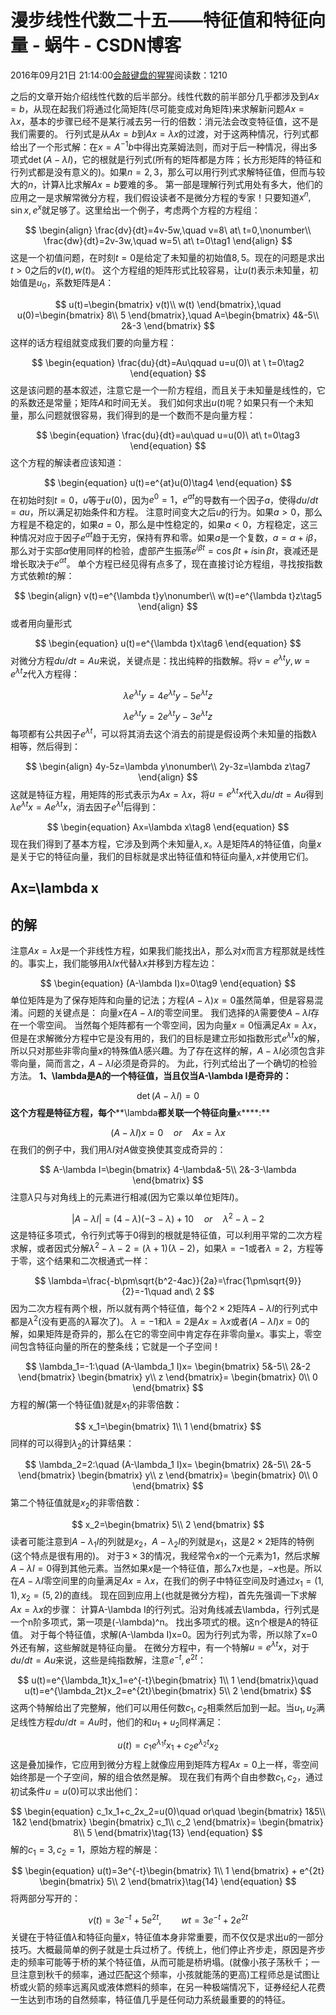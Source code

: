 
# 漫步线性代数二十五——特征值和特征向量 - 蜗牛 - CSDN博客


2016年09月21日 21:14:00[会敲键盘的猩猩](https://me.csdn.net/u010182633)阅读数：1210


之后的文章开始介绍线性代数的后半部分。线性代数的前半部分几乎都涉及到$Ax=b$，从现在起我们将通过化简矩阵(尽可能变成对角矩阵)来求解新问题$Ax=\lambda x$，基本的步骤已经不是某行减去另一行的倍数：消元法会改变特征值，这不是我们需要的。
行列式是从$Ax=b$到$Ax=\lambda x$的过渡，对于这两种情况，行列式都给出了一个形式解：在$x=A^{-1}b$中得出克莱姆法则，而对于后一种情况，得出多项式$\det (A-\lambda I)$，它的根就是行列式(所有的矩阵都是方阵；长方形矩阵的特征和行列式都是没有意义的)。如果$n=2,3$，那么可以用行列式求解特征值，但而与较大的$n$，计算$\lambda$比求解$Ax=b$要难的多。
第一部是理解行列式用处有多大，他们的应用之一是求解常微分方程，我们假设读者不是微分方程的专家！只要知道$x^n,\sin x,e^x$就足够了。这里给出一个例子，考虑两个方程的方程组：

$$
\begin{align}
\frac{dv}{dt}=4v-5w,\quad v=8\ at\ t=0,\nonumber\\
\frac{dw}{dt}=2v-3w,\quad w=5\ at\ t=0\tag1
\end{align}
$$
这是一个初值问题，在时刻$t=0$是给定了未知量的初始值$8,5$。现在的问题是求出$t>0$之后的$v(t),w(t)$。
这个方程组的矩阵形式比较容易，让$u(t)$表示未知量，初始值是$u_0$，系数矩阵是$A$：

$$
u(t)=\begin{bmatrix}
v(t)\\
w(t)
\end{bmatrix},\quad
u(0)=\begin{bmatrix}
8\\
5
\end{bmatrix},\quad
A=\begin{bmatrix}
4&-5\\
2&-3
\end{bmatrix}
$$
这样的话方程组就变成我们要的向量方程：

$$
\begin{equation}
\frac{du}{dt}=Au\qquad u=u(0)\ at \ t=0\tag2
\end{equation}
$$
这是该问题的基本叙述，注意它是一个一阶方程组，而且关于未知量是线性的，它的系数还是常量；矩阵$A$和时间无关。
我们如何求出$u(t)$呢？如果只有一个未知量，那么问题就很容易，我们得到的是一个数而不是向量方程：

$$
\begin{equation}
\frac{du}{dt}=au\quad u=u(0)\ at\ t=0\tag3
\end{equation}
$$
这个方程的解读者应该知道：

$$
\begin{equation}
u(t)=e^{at}u(0)\tag4
\end{equation}
$$
在初始时刻$t=0$，$u$等于$u(0)$，因为$e^0=1$，$e^{at}$的导数有一个因子$a$，使得$du/dt=au$，所以满足初始条件和方程。
注意时间变大之后$u$的行为。如果$a>0$，那么方程是不稳定的，如果$a=0$，那么是中性稳定的，如果$a<0$，方程稳定，这三种情况对应于因子$e^{at}$趋于无穷，保持有界和零。如果$a$是一个复数，$a=\alpha+i\beta$，那么对于实部$\alpha$使用同样的检验，虚部产生振荡$e^{i\beta t}=\cos \beta t+i\sin \beta t$，衰减还是增长取决于$e^{\alpha t}$。
单个方程已经见得有点多了，现在直接讨论方程组，寻找按指数方式依赖$t$的解：

$$
\begin{align}
v(t)=e^{\lambda t}y\nonumber\\
w(t)=e^{\lambda t}z\tag5
\end{align}
$$
或者用向量形式

$$
\begin{equation}
u(t)=e^{\lambda t}x\tag6
\end{equation}
$$
对微分方程$du/dt=Au$来说，关键点是：找出纯粹的指数解。将$v=e^{\lambda t}y,w=e^{\lambda t}z$代入方程得：

$$
\lambda e^{\lambda t}y=4e^{\lambda t}y-5e^{\lambda t}z
$$

$$
\lambda e^{\lambda t}y=2e^{\lambda t}y-3e^{\lambda t}z
$$
每项都有公共因子$e^{\lambda t}$，可以将其消去这个消去的前提是假设两个未知量的指数$\lambda$相等，然后得到：

$$
\begin{align}
4y-5z=\lambda y\nonumber\\
2y-3z=\lambda z\tag7
\end{align}
$$
这就是特征方程，用矩阵的形式表示为$Ax=\lambda x$，将$u=e^{\lambda t}x$代入$du/dt=Au$得到$\lambda e^{\lambda t}x=Ae^{\lambda t}x$，消去因子$e^{\lambda t}$后得到：

$$
\begin{equation}
Ax=\lambda x\tag8
\end{equation}
$$
现在我们得到了基本方程，它涉及到两个未知量$\lambda,x$。$\lambda$是矩阵$A$的特征值，向量$x$是关于它的特征向量，我们的目标就是求出特征值和特征向量$\lambda,x$并使用它们。
## Ax=\lambda x
## 的解
注意$Ax=\lambda x$是一个非线性方程，如果我们能找出$\lambda$，那么对$x$而言方程那就是线性的。事实上，我们能够用$\lambda Ix$代替$\lambda x$并移到方程左边：

$$
\begin{equation}
(A-\lambda I)x=0\tag9
\end{equation}
$$
单位矩阵是为了保存矩阵和向量的记法；方程$(A-\lambda)x=0$虽然简单，但是容易混淆。问题的关键点是：
向量$x$在$A-\lambda I$的零空间里。
我们选择的$\lambda$需要使$A-\lambda I$存在一个零空间。
当然每个矩阵都有一个零空间，因为向量$x=0$恒满足$Ax=\lambda x$，但是在求解微分方程中它是没有用的，我们的目标是建立形如指数形式$e^{\lambda t}x$的解，所以只对那些非零向量$x$的特殊值$\lambda$感兴趣。为了存在这样的解，$A-\lambda I$必须包含非零向量，简而言之，$A-\lambda I$必须是奇异的。
为此，行列式给出了一个确切的检验方法。
**1、****\lambda****是****A****的一个特征值，当且仅当****A-\lambda I****是奇异的：**

$$
\begin{equation}
\det(A-\lambda I)=0\tag{10}
\end{equation}
$$
**这个方程是特征方程，每个****\lambda****都关联一个特征向量****x****:**

$$
\begin{equation}
(A-\lambda I)x=0\quad or\quad Ax=\lambda x\tag{11}
\end{equation}
$$
在我们的例子中，我们用$\lambda I$对$A$做变换使其变成奇异的：

$$
A-\lambda I=\begin{bmatrix}
4-\lambda&-5\\
2&-3-\lambda
\end{bmatrix}
$$
注意$\lambda$只与对角线上的元素进行相减(因为它乘以单位矩阵$I$)。

$$
|A-\lambda I|=(4-\lambda)(-3-\lambda)+10\quad or\quad \lambda^2-\lambda-2
$$
这是特征多项式，令行列式等于0得到的根就是特征值，可以利用平常的二次方程求解，或者因式分解$\lambda^2-\lambda-2=(\lambda+1)(\lambda-2)$，如果$\lambda=-1$或者$\lambda=2$，方程等于零，这个结果和二次根通式一样：

$$
\lambda=\frac{-b\pm\sqrt{b^2-4ac}}{2a}=\frac{1\pm\sqrt{9}}{2}=-1\quad and\ 2
$$
因为二次方程有两个根，所以就有两个特征值，每个$2\times 2$矩阵$A-\lambda I$的行列式中都是$\lambda^2$(没有更高的$\lambda$幂次了)。
$\lambda=-1$和$\lambda=2$是$Ax=\lambda x$或者$(A-\lambda I)x=0$的解，如果矩阵是奇异的，那么在它的零空间中肯定存在非零向量$x$。事实上，零空间包含特征向量的所在的整条线；它就是一个子空间！

$$
\lambda_1=-1:\quad
(A-\lambda_1 I)x=
\begin{bmatrix}
5&-5\\
2&-2
\end{bmatrix}
\begin{bmatrix}
y\\
z
\end{bmatrix}=
\begin{bmatrix}
0\\
0
\end{bmatrix}
$$
方程的解(第一个特征值)就是$x_1$的非零倍数：

$$
x_1=\begin{bmatrix}
1\\
1
\end{bmatrix}
$$
同样的可以得到$\lambda_2$的计算结果：

$$
\lambda_2=2:\quad
(A-\lambda_1 I)x=
\begin{bmatrix}
2&-5\\
2&-5
\end{bmatrix}
\begin{bmatrix}
y\\
z
\end{bmatrix}=
\begin{bmatrix}
0\\
0
\end{bmatrix}
$$
第二个特征值就是$x_2$的非零倍数：

$$
x_2=\begin{bmatrix}
5\\
2
\end{bmatrix}
$$
读者可能注意到$A-\lambda_1 I$的列就是$x_2$，$A-\lambda_2 I$的列就是$x_1$，这是$2\times 2$矩阵的特例(这个特点是很有用的)。
对于$3\times 3$的情况，我经常令$x$的一个元素为1，然后求解$A-\lambda I=0$得到其他元素。当然如果$x$是一个特征值，那么$7x$也是，$-x$也是。所以在$A-\lambda I$零空间里的向量满足$Ax=\lambda x$，在我们的例子中特征空间及时通过$x_1=(1,1),x_2=(5,2)$的直线。
现在回到应用上(也就是微分方程)，首先先强调一下求解$Ax=\lambda x$的步骤：
计算A-\lambda I的行列式。沿对角线减去\lambda，行列式是一个n阶多项式，第一项是(-\lambda)^n。
找出多项式的根。这n个根是A的特征值。
对于每个特征值，求解(A-\lambda I)x=0。因为行列式为零，所以除了x=0外还有解，这些解就是特征向量。
在微分方程中，有一个特解$u=e^{\lambda t}x$，对于$du/dt=Au$来说，这些是纯指数解，注意$e^{-t},e^{2t}$：

$$
u(t)=e^{\lambda_1t}x_1=e^{-t}\begin{bmatrix}
1\\
1
\end{bmatrix}\quad
u(t)=e^{\lambda_2t}x_2=e^{2t}\begin{bmatrix}
5\\
2
\end{bmatrix}
$$
这两个特解给出了完整解，他们可以用任何数$c_1,c_2$相乘然后加到一起。当$u_1,u_2$满足线性方程$du/dt=Au$时，他们的和$u_1+u_2$同样满足：

$$
\begin{equation}
u(t)=c_1e^{\lambda_1t}x_1+c_2e^{\lambda_2t}x_2\tag{12}
\end{equation}
$$
这是叠加操作，它应用到微分方程上就像应用到矩阵方程$Ax=0$上一样，零空间始终那是一个子空间，解的组合依然是解。
现在我们有两个自由参数$c_1,c_2$，通过初试条件$u=u(0)$可以求出他们：

$$
\begin{equation}
c_1x_1+c_2x_2=u(0)\quad or\quad \begin{bmatrix}
1&5\\
1&2
\end{bmatrix}
\begin{bmatrix}
c_1\\
c_2
\end{bmatrix}=
\begin{bmatrix}
8\\
5
\end{bmatrix}\tag{13}
\end{equation}
$$
解的$c_1=3,c_2=1$，原始方程的解是：

$$
\begin{equation}
u(t)=3e^{-t}\begin{bmatrix}
1\\
1
\end{bmatrix}
+
e^{2t}
\begin{bmatrix}
5\\
2
\end{bmatrix}\tag{14}
\end{equation}
$$
将两部分写开的：

$$
v(t)=3e^{-t}+5e^{2t},\qquad 
w{t}=3e^{-t}+2e^{2t}
$$
关键在于特征值$\lambda$和特征向量$x$，特征值本身非常重要，而不仅仅是求出$u$的一部分技巧。大概最简单的例子就是士兵过桥了。传统上，他们停止齐步走，原因是齐步走的频率可能等于桥的某个特征值，从而可能是桥坍塌。(就像小孩子荡秋千；一旦注意到秋千的频率，通过匹配这个频率，小孩就能荡的更高)工程师总是试图让桥或火箭的频率远离风或液体燃料的频率，在另一种极端情况下，证券经纪人花费一生达到市场的自然频率，特征值几乎是任何动力系统最重要的的特征。

